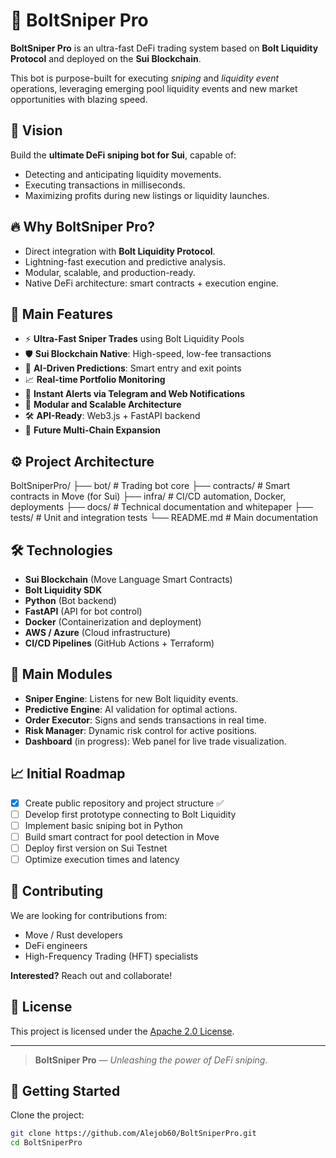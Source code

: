 # 🚀 BoltSniper Pro

**BoltSniper Pro** is an ultra-fast DeFi trading system based on **Bolt Liquidity Protocol** and deployed on the **Sui Blockchain**.

This bot is purpose-built for executing *sniping* and *liquidity event* operations, leveraging emerging pool liquidity events and new market opportunities with blazing speed.

## 🎯 Vision

Build the **ultimate DeFi sniping bot for Sui**, capable of:
- Detecting and anticipating liquidity movements.
- Executing transactions in milliseconds.
- Maximizing profits during new listings or liquidity launches.

## 🔥 Why BoltSniper Pro?

- Direct integration with **Bolt Liquidity Protocol**.
- Lightning-fast execution and predictive analysis.
- Modular, scalable, and production-ready.
- Native DeFi architecture: smart contracts + execution engine.

## 🌟 Main Features
- ⚡ **Ultra-Fast Sniper Trades** using Bolt Liquidity Pools
- 🛡️ **Sui Blockchain Native**: High-speed, low-fee transactions
- 🧠 **AI-Driven Predictions**: Smart entry and exit points
- 📈 **Real-time Portfolio Monitoring**
- 🔔 **Instant Alerts via Telegram and Web Notifications**
- 🧩 **Modular and Scalable Architecture**
- 🛠️ **API-Ready**: Web3.js + FastAPI backend
- 🚀 **Future Multi-Chain Expansion**

## ⚙️ Project Architecture
BoltSniperPro/ 
├── bot/ # Trading bot core 
├── contracts/ # Smart contracts in Move (for Sui) 
├── infra/ # CI/CD automation, Docker, deployments 
├── docs/ # Technical documentation and whitepaper 
├── tests/ # Unit and integration tests 
└── README.md # Main documentation


## 🛠️ Technologies

- **Sui Blockchain** (Move Language Smart Contracts)
- **Bolt Liquidity SDK**
- **Python** (Bot backend)
- **FastAPI** (API for bot control)
- **Docker** (Containerization and deployment)
- **AWS / Azure** (Cloud infrastructure)
- **CI/CD Pipelines** (GitHub Actions + Terraform)

## 🧠 Main Modules

- **Sniper Engine**: Listens for new Bolt liquidity events.
- **Predictive Engine**: AI validation for optimal actions.
- **Order Executor**: Signs and sends transactions in real time.
- **Risk Manager**: Dynamic risk control for active positions.
- **Dashboard** (in progress): Web panel for live trade visualization.

## 📈 Initial Roadmap

- [x] Create public repository and project structure ✅
- [ ] Develop first prototype connecting to Bolt Liquidity
- [ ] Implement basic sniping bot in Python
- [ ] Build smart contract for pool detection in Move
- [ ] Deploy first version on Sui Testnet
- [ ] Optimize execution times and latency

## 🤝 Contributing

We are looking for contributions from:
- Move / Rust developers
- DeFi engineers
- High-Frequency Trading (HFT) specialists

**Interested?** Reach out and collaborate!

## 📄 License

This project is licensed under the [Apache 2.0 License](LICENSE).

---

> **BoltSniper Pro** — *Unleashing the power of DeFi sniping.*


## 🚀 Getting Started

Clone the project:

```bash
git clone https://github.com/Alejob60/BoltSniperPro.git
cd BoltSniperPro
